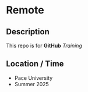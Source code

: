 # Remote

## Description
This repo is for **GitHub** *Training*

## Location / Time
* Pace University
* Summer 2025